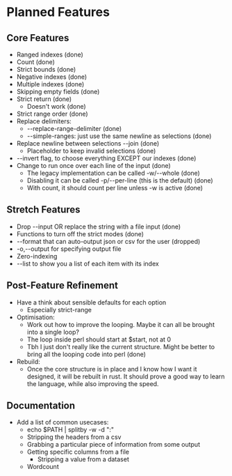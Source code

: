 # Planned Features

## Core Features

-   Ranged indexes (done)
-   Count (done)
-   Strict bounds (done)
-   Negative indexes (done)
-   Multiple indexes (done)
-   Skipping empty fields (done)
-   Strict return (done)
    -   Doesn't work (done)
-   Strict range order (done)
-   Replace delimiters:
    -   --replace-range-delimiter (done)
    -   --simple-ranges: just use the same newline as selections (done)
-   Replace newline between selections --join (done)
    -   Placeholder to keep invalid selections (done)
-   --invert flag, to choose everything EXCEPT our indexes (done)
-   Change to run once over each line of the input (done)
    -   The legacy implementation can be called -w/--whole (done)
    -   Disabling it can be called -p/--per-line (this is the default) (done)
    -   With count, it should count per line unless -w is active (done)

## Stretch Features

-   Drop --input OR replace the string with a file input (done)
-   Functions to turn off the strict modes (done)
-   --format that can auto-output json or csv for the user (dropped)
-   -o,--output for specifying output file
-   Zero-indexing
-   --list to show you a list of each item with its index

## Post-Feature Refinement

-   Have a think about sensible defaults for each option
    -   Especially strict-range
-   Optimisation:
    -   Work out how to improve the looping. Maybe it can all be brought into a single loop?
    -   The loop inside perl should start at $start, not at 0
    -   Tbh I just don't really like the current structure. Might be better to bring all the looping code into perl (done)
-   Rebuild:
    -   Once the core structure is in place and I know how I want it designed, it will be rebuilt in rust. It should prove a good way to learn the language, while also improving the speed.

## Documentation

-   Add a list of common usecases:
    -   echo $PATH | splitby -w -d ":"
    -   Stripping the headers from a csv
    -   Grabbing a particular piece of information from some output
    -   Getting specific columns from a file
        -   Stripping a value from a dataset
    -   Wordcount
